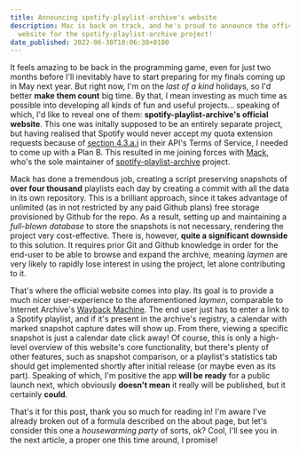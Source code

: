 ```yaml
---
title: Announcing spotify-playlist-archive's website
description: Mac is back on track, and he's proud to announce the official
  website for the spotify-playlist-archive project!
date_published: 2022-06-30T10:06:38+0100
---
```

It feels amazing to be back in the programming game, even for just two months before I'll inevitably have to start preparing for my finals coming up in May next year. But right now, I'm on the *last of a kind* holidays, so I'd better **make them count** big time. By that, I mean investing as much time as possible into developing all kinds of fun and useful projects... speaking of which, I'd like to reveal one of them: **spotify-playlist-archive's official website**. This one was initally supposed to be an entirely separate project, but having realised that Spotify would never accept my quota extension requests because of [section 4.3.a.i](https://developer.spotify.com/terms/#section-iv-restrictions) in their API's Terms of Service, I needed to come up with a Plan B. This resulted in me joining forces with [Mack](https://github.com/mackorone), who's the sole maintainer of [spotify-playlist-archive](https://github.com/mackorone/spotify-playlist-archive) project.

Mack has done a tremendous job, creating a script preserving snapshots of **over four thousand** playlists each day by creating a commit with all the data in its own repository. This is a brilliant approach, since it takes advantage of unlimited (as in not restricted by any paid Github plans) free storage provisioned by Github for the repo. As a result, setting up and maintaining a *full-blown database* to store the snapshots is not necessary, rendering the project very cost-effective. There is, however, **quite a significant downside** to this solution. It requires prior Git and Github knowledge in order for the end-user to be able to browse and expand the archive, meaning *laymen* are very likely to rapidly lose interest in using the project, let alone contributing to it.

That's where the official website comes into play. Its goal is to provide a much nicer user-experience to the aforementioned *laymen*, comparable to Internet Archive's [Wayback Machine](https://web.archive.org). The end user just has to enter a link to a Spotify playlist, and if it's present in the archive's registry, a calendar with marked snapshot capture dates will show up. From there, viewing a specific snapshot is just a calendar date click away! Of course, this is only a high-level overview of this website's core functionality, but there's plenty of other features, such as snapshot comparison, or a playlist's statistics tab should get implemented shortly after initial release (or maybe even as its part). Speaking of which, I'm positive the app **will be ready** for a public launch next, which obviously **doesn't mean** it really will be published, but it certainly **could**.

That's it for this post, thank you so much for reading in! I'm aware I've already broken out of a formula described on the about page, but let's consider this one a *housewarming party* of sorts, ok? Cool, I'll see you in the next article, a proper one this time around, I promise!